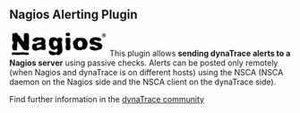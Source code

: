 ## Nagios Alerting Plugin

![images_community/download/attachments/17958239/icon.png](images_community/download/attachments/17958239/icon.png) This plugin allows **sending dynaTrace alerts to a Nagios server** using passive
checks. Alerts can be posted only remotely (when Nagios and dynaTrace is on different hosts) using the NSCA (NSCA daemon on the Nagios side and the NSCA client on the dynaTrace side).

Find further information in the [dynaTrace community](https://community.compuwareapm.com/community/display/DL/Nagios+Alerting+Plugin)